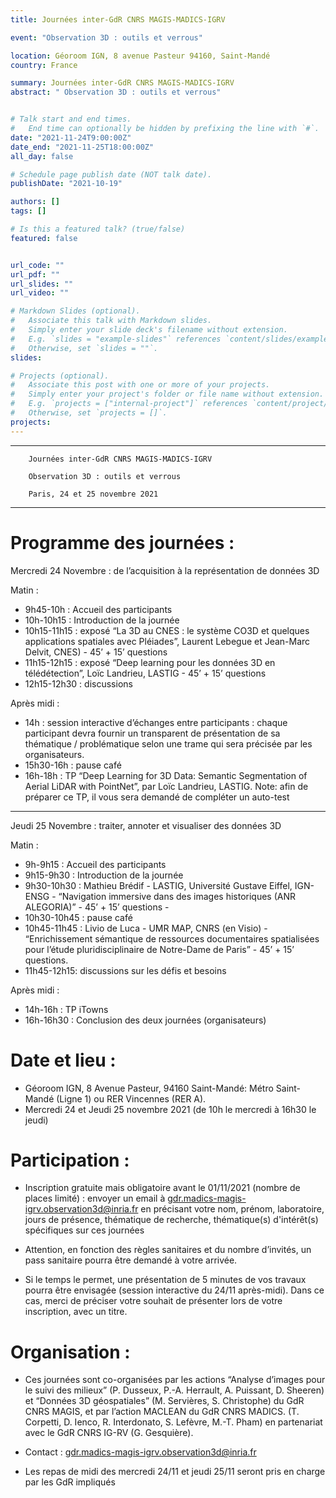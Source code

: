 ```yaml
---
title: Journées inter-GdR CNRS MAGIS-MADICS-IGRV

event: "Observation 3D : outils et verrous"

location: Géoroom IGN, 8 avenue Pasteur 94160, Saint-Mandé
country: France

summary: Journées inter-GdR CNRS MAGIS-MADICS-IGRV
abstract: " Observation 3D : outils et verrous"


# Talk start and end times.
#   End time can optionally be hidden by prefixing the line with `#`.
date: "2021-11-24T9:00:00Z"
date_end: "2021-11-25T18:00:00Z"
all_day: false

# Schedule page publish date (NOT talk date).
publishDate: "2021-10-19"

authors: []
tags: []

# Is this a featured talk? (true/false)
featured: false


url_code: ""
url_pdf: ""
url_slides: ""
url_video: ""

# Markdown Slides (optional).
#   Associate this talk with Markdown slides.
#   Simply enter your slide deck's filename without extension.
#   E.g. `slides = "example-slides"` references `content/slides/example-slides.md`.
#   Otherwise, set `slides = ""`.
slides:

# Projects (optional).
#   Associate this post with one or more of your projects.
#   Simply enter your project's folder or file name without extension.
#   E.g. `projects = ["internal-project"]` references `content/project/deep-learning/index.md`.
#   Otherwise, set `projects = []`.
projects:
---
```




----------------------------------------------------------------------------------
        Journées inter-GdR CNRS MAGIS-MADICS-IGRV

        Observation 3D : outils et verrous

        Paris, 24 et 25 novembre 2021
----------------------------------------------------------------------------------


# Programme des journées :

Mercredi 24 Novembre : de l’acquisition à la représentation de données 3D

Matin :
- 9h45-10h : Accueil des participants
- 10h-10h15 : Introduction de la journée
- 10h15-11h15 : exposé “La 3D au CNES : le système CO3D et quelques applications spatiales avec Pléiades”, Laurent Lebegue et Jean-Marc Delvit, CNES) - 45’ + 15’ questions
- 11h15-12h15 : exposé “Deep learning pour les données 3D en télédétection”, Loïc Landrieu, LASTIG - 45’ + 15’ questions
- 12h15-12h30 : discussions

Après midi :
- 14h : session interactive d’échanges entre participants : chaque participant devra fournir un transparent de présentation de sa thématique / problématique selon une trame qui sera précisée par les organisateurs.
- 15h30-16h : pause café
- 16h-18h : TP “Deep Learning for 3D Data: Semantic Segmentation of Aerial LiDAR with PointNet”, par Loïc Landrieu, LASTIG.
Note: afin de préparer ce TP, il vous sera demandé de compléter un auto-test

----

Jeudi 25 Novembre : traiter, annoter et visualiser des données 3D

Matin :
- 9h-9h15 : Accueil des participants
- 9h15-9h30 : Introduction de la journée
- 9h30-10h30 : Mathieu Brédif - LASTIG, Université Gustave Eiffel, IGN-ENSG - “Navigation immersive dans des images historiques (ANR ALEGORIA)” - 45’ + 15’ questions -
- 10h30-10h45 : pause café
- 10h45-11h45 : Livio de Luca - UMR MAP, CNRS (en Visio) - “Enrichissement sémantique de ressources documentaires spatialisées pour l’étude pluridisciplinaire de Notre-Dame de Paris” - 45’ + 15’ questions.
- 11h45-12h15: discussions sur les défis et besoins

Après midi :
- 14h-16h : TP iTowns
- 16h-16h30 : Conclusion des deux journées (organisateurs)

# Date et lieu :
- Géoroom IGN, 8 Avenue Pasteur, 94160 Saint-Mandé: Métro Saint-Mandé (Ligne 1) ou RER Vincennes (RER A).
- Mercredi 24 et Jeudi 25 novembre 2021 (de 10h le mercredi à 16h30 le jeudi)


# Participation :

- Inscription gratuite mais obligatoire avant le 01/11/2021 (nombre de places limité) : envoyer un email à gdr.madics-magis-igrv.observation3d@inria.fr en précisant votre nom, prénom, laboratoire, jours de présence, thématique de recherche, thématique(s) d'intérêt(s) spécifiques sur ces journées

- Attention, en fonction des règles sanitaires et du nombre d’invités, un pass sanitaire pourra être demandé à votre arrivée.

- Si le temps le permet, une présentation de 5 minutes de vos travaux pourra être envisagée (session interactive du 24/11 après-midi). Dans ce cas, merci de préciser votre souhait de présenter lors de votre inscription, avec un titre.


# Organisation :


- Ces journées sont co-organisées par les actions “Analyse d’images pour le suivi des milieux” (P. Dusseux, P.-A. Herrault, A. Puissant, D. Sheeren) et “Données 3D géospatiales” (M. Servières, S. Christophe) du GdR CNRS MAGIS, et par l’action MACLEAN du GdR CNRS MADICS. (T. Corpetti, D. Ienco, R. Interdonato, S. Lefèvre, M.-T. Pham) en partenariat avec le GdR CNRS IG-RV (G. Gesquière).

- Contact : gdr.madics-magis-igrv.observation3d@inria.fr

- Les repas de midi des mercredi 24/11 et jeudi 25/11 seront pris en charge par les GdR impliqués
